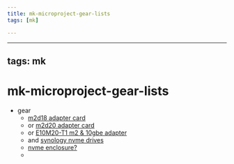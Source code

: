 ```yaml
---
title: mk-microproject-gear-lists
tags: [mk]

---
```


---
tags: mk
---

# mk-microproject-gear-lists

- gear
    - [m2d18 adapter card](https://www.amazon.com/Synology-M-2-Adapter-Card-M2D18/dp/B07G9S674X/?_encoding=UTF8&pd_rd_w=BPCQU&content-id=amzn1.sym.8cf3b8ef-6a74-45dc-9f0d-6409eb523603&pf_rd_p=8cf3b8ef-6a74-45dc-9f0d-6409eb523603&pf_rd_r=J26DBJD2Z701GFPGN94D&pd_rd_wg=Cq8hi&pd_rd_r=c54f38f0-5354-451e-ac5d-c2da44fb309e&ref_=pd_gw_ci_mcx_mi)
    - or [m2d20 adapter card](https://www.amazon.com/Synology-M-2-Adapter-Card-M2D20/dp/B089RHBVVG/ref=psdc_13983711_t1_B07G9S674X?th=1)
    - or [E10M20-T1 m2 & 10gbe adapter](E10M20-T1)
    - and [synology nvme drives](https://www.amazon.com/Synology-22110-SNV3510-800GB-SNV3510-800G/dp/B09QG3FX9C/ref=pd_lpo_3?pd_rd_w=rqcfB&content-id=amzn1.sym.116f529c-aa4d-4763-b2b6-4d614ec7dc00&pf_rd_p=116f529c-aa4d-4763-b2b6-4d614ec7dc00&pf_rd_r=WTV3P0P51NKXRTDT8XYV&pd_rd_wg=k8PhR&pd_rd_r=6cf2f80c-f316-465c-b879-3c9e2ee9ecdb&pd_rd_i=B09QG3FX9C&psc=1)
    - [nvme enclosure?](https://www.amazon.com/Thunderbay-Thunderbolt3-Storage-Capabilities-Enclosure/dp/B089Y58J4Z/ref=sr_1_13?keywords=nvme%2Bthunderbolt%2B3%2Benclosure&qid=1667046276&qu=eyJxc2MiOiI0LjcyIiwicXNhIjoiNC4wOSIsInFzcCI6IjMuNTQifQ%3D%3D&sr=8-13&ufe=app_do%3Aamzn1.fos.765d4786-5719-48b9-b588-eab9385652d5&th=1)
    - 